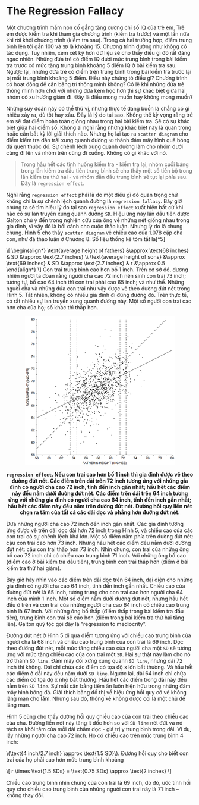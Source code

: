# The Regression Fallacy

Một chương trình mầm non cố gắng tăng cường chỉ số IQ của trẻ em. Trẻ em được kiểm tra khi tham gia chương trình (kiểm tra trước) và một lần nữa khi rời khỏi chương trình (kiểm tra sau). Trong cả hai trường hợp, điểm trung bình lên tới gần 100 và `SD` là khoảng 15. Chương trình dường như không có tác dụng. Tuy nhiên, xem xét kỹ hơn dữ liệu sẽ cho thấy điều gì đó rất đáng ngạc nhiên. Những đứa trẻ có điểm IQ dưới mức trung bình trong bài kiểm tra trước có mức tăng trung bình khoảng 5 điểm IQ ở bài kiểm tra sau. Ngược lại, những đứa trẻ có điểm trên trung bình trong bài kiểm tra trước lại bị mất trung bình khoảng 5 điểm. Điều này chứng tỏ điều gì? Chương trình có hoạt động để cân bằng trí thông minh không? Có lẽ khi những đứa trẻ thông minh hơn chơi với những đứa kém học hơn thì sự khác biệt giữa hai nhóm có xu hướng giảm đi. Đây là điều mong muốn hay không mong muốn?

Những suy đoán này có thể thú vị, nhưng thực tế đáng buồn là chẳng có gì nhiều xảy ra, dù tốt hay xấu. Đây là lý do tại sao. Không thể kỳ vọng rằng trẻ em sẽ đạt điểm hoàn toàn giống nhau trong hai bài kiểm tra. Sẽ có sự khác biệt giữa hai điểm số. Không ai nghĩ rằng những khác biệt này là quan trọng hoặc cần bất kỳ lời giải thích nào. Nhưng họ lại tạo ra `scatter diagram` cho điểm kiểm tra dàn trải xung quanh đường `SD` thành đám mây hình quả bóng đá quen thuộc đó. Sự chênh lệch xung quanh đường làm cho nhóm dưới cùng đi lên và nhóm trên cùng đi xuống. Không có gì khác với nó.

> Trong hầu hết các tình huống kiểm tra - kiểm tra lại, nhóm cuối bảng trong lần kiểm tra đầu tiên trung bình sẽ cho thấy một số tiến bộ trong lần kiểm tra thứ hai - và nhóm dẫn đầu trung bình sẽ tụt lại phía sau. Đây là `regression effect`.

Nghĩ rằng `regression effect` phải là do một điều gì đó quan trọng chứ không chỉ là sự chênh lệch quanh đường là `regression fallacy`.
Bây giờ chúng ta sẽ tìm hiểu lý do tại sao `regression effect` xuất hiện bất cứ khi nào có sự lan truyền xung quanh đường `SD`. Hiệu ứng này lần đầu tiên được Galton chú ý đến trong nghiên cứu của ông về những nét giống nhau trong gia đình, vì vậy đó là bối cảnh cho cuộc thảo luận. Nhưng lý do là chung chung. Hình 5 cho thấy `scatter diagram` về chiều cao của 1.078 cặp cha con, như đã thảo luận ở Chương 8. Số liệu thống kê tóm tắt là[^5]

\\[
\begin{align*}
\text{average height of fathers} &\approx \text{68 inches} & SD &\approx \text{2.7 inches} \\\\
\text{average height of sons} &\approx \text{69 inches} & SD &\approx \text{2.7 inches} & r &\approx 0.5
\end{align*}
\\]
Con trai trung bình cao hơn bố 1 inch. Trên cơ sở đó, đương nhiên người ta đoán rằng người cha cao 72 inch nên sinh con trai 73 inch; tương tự, bố cao 64 inch thì con trai phải cao 65 inch; và như thế. Những người cha và những đứa con trai như vậy được vẽ theo đường đứt nét trong Hình 5. Tất nhiên, không có nhiều gia đình đi đúng đường đó. Trên thực tế, có rất nhiều sự lan truyền xung quanh đường này. Một số người con trai cao hơn cha của họ; số khác thì thấp hơn.

<center><img src="fig5.png" width="80%" height="auto"></center>

**<center>`regression effect`. Nếu con trai cao hơn bố 1 inch thì gia đình được vẽ theo đường đứt nét. Các điểm trên dải trên 72 inch tương ứng với những gia đình có người cha cao 72 inch, tính đến inch gần nhất; hầu hết các điểm này đều nằm dưới đường đứt nét. Các điểm trên dải trên 64 inch tương ứng với những gia đình có người cha cao 64 inch, tính đến inch gần nhất; hầu hết các điểm này đều nằm trên đường đứt nét. Đường hồi quy liền nét chọn ra tâm của tất cả các dải dọc và phẳng hơn đường đứt nét.</center>**

Đưa những người cha cao 72 inch đến inch gần nhất. Các gia đình tương ứng được vẽ trên dải dọc dài hơn 72 inch trong Hình 5, và chiều cao của các con trai có sự chênh lệch khá lớn. Một số điểm nằm phía trên đường đứt nét: cậu con trai cao hơn 73 inch. Nhưng hầu hết các điểm đều nằm dưới đường đứt nét: cậu con trai thấp hơn 73 inch. Nhìn chung, con trai của những ông bố cao 72 inch chỉ có chiều cao trung bình 71 inch. Với những ông bố cao (điểm cao ở bài kiểm tra đầu tiên), trung bình con trai thấp hơn (điểm ở bài kiểm tra thứ hai giảm).

Bây giờ hãy nhìn vào các điểm trên dải dọc trên 64 inch, đại diện cho những gia đình có người cha cao 64 inch, tính đến inch gần nhất. Chiều cao của đường đứt nét là 65 inch, tượng trưng cho con trai cao hơn người cha 64 inch của mình 1 inch. Một số điểm nằm dưới đường đứt nét, nhưng hầu hết đều ở trên và con trai của những người cha cao 64 inch có chiều cao trung bình là 67 inch. Với những ông bố thấp (điểm thấp trong bài kiểm tra đầu tiên), trung bình con trai sẽ cao hơn (điểm trong bài kiểm tra thứ hai tăng lên). Galton quý tộc gọi đây là "regression to mediocrity".

Đường đứt nét ở Hình 5 đi qua điểm tương ứng với chiều cao trung bình của người cha là 68 inch và chiều cao trung bình của con trai là 69 inch. Dọc theo đường đứt nét, mỗi mức tăng chiều cao của người cha một `SD` sẽ tương ứng với mức tăng chiều cao của con trai một `SD`. Hai sự thật này làm cho nó trở thành `SD line`. Đám mây đối xứng xung quanh `SD line`, nhưng dải 72 inch thì không. Dải chỉ chứa các điểm có tọa độ x lớn bất thường. Và hầu hết các điểm ở dải này đều nằm dưới `SD line`. Ngược lại, dải 64 inch chỉ chứa các điểm có tọa độ x nhỏ bất thường. Hầu hết các điểm trong dải này đều nằm trên `SD line`. Sự mất cân bằng tiềm ẩn luôn hiện hữu trong những đám mây hình bóng đá. Giải thích bằng đồ thị về hiệu ứng hồi quy có vẻ không lãng mạn cho lắm. Nhưng sau đó, thống kê không được coi là một chủ đề lãng mạn.

Hình 5 cũng cho thấy đường hồi quy chiều cao của con trai theo chiều cao của cha. Đường liền nét này tăng ít dốc hơn so với `SD line` nét đứt và nó tách ra khỏi tâm của mỗi dải chấm dọc - giá trị y trung bình trong dải. Ví dụ, lấy những người cha cao 72 inch. Họ có chiều cao trên mức trung bình 4 inch:

\\(\text{4 inch/2.7 inch} \approx \text{1.5 SD}\\). Đường hồi quy cho biết con trai của họ phải cao hơn mức trung bình khoảng

\\[
r \times \text{1.5 SDs} = \text{0.75 SDs} \approx \text{2 inches}
\\]

Chiều cao trung bình nhìn chung của con trai là 69 inch, do đó, ước tính hồi quy cho chiều cao trung bình của những người con trai này là 71 inch – không thay đổi.

